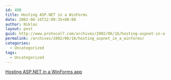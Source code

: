 ```yaml
---
id: 498
title: Hosting ASP.NET in a WinForms
date: 2002-06-16T22:09:35+00:00
author: Niklas
layout: post
guid: http://www.protocol7.com/archives/2002/06/16/hosting-aspnet-in-a-winforms/
permalink: /archives/2002/06/16/hosting_aspnet_in_a_winforms/
categories:
  - Uncategorized
tags:
  - Uncategorized
---
```

<div class='microid-db4b35e5cdb77e3b0af3b6fc18cc2b9f8e98bebf'>
  <p>
    <a href="http://www.iunknown.com/Weblog/HostingASP.NETinaWinForms.html">Hosting ASP.NET in a WinForms app</a>
  </p>
</div>